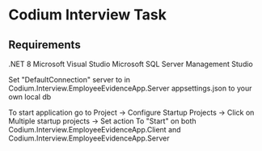 # Codium Interview Task

## Requirements

.NET 8
Microsoft Visual Studio
Microsoft SQL Server Management Studio

Set "DefaultConnection" server to in Codium.Interview.EmployeeEvidenceApp.Server appsettings.json to your own local db

To start application go to  Project -> Configure Startup Projects -> Click on Multiple startup projects -> Set action To "Start" on both Codium.Interview.EmployeeEvidenceApp.Client and Codium.Interview.EmployeeEvidenceApp.Server